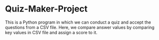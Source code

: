# Quiz-Maker-Project
This is a Python program in which we can conduct a quiz and accept the questions from a CSV file. Here, we compare answer values by comparing key values in CSV file and assign a score to it.
